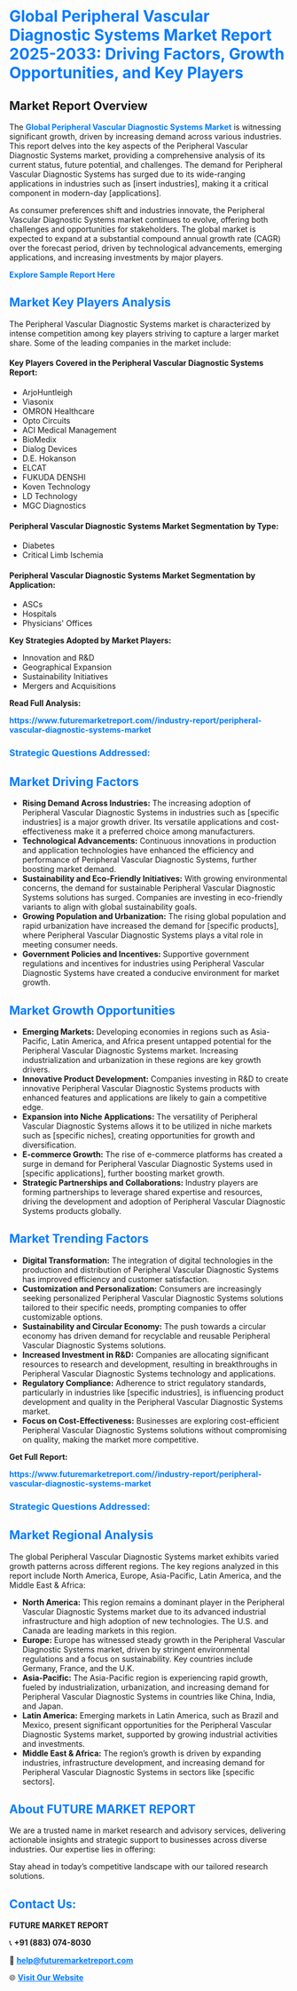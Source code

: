 <h1 style="color: #007BFF;">Global Peripheral Vascular Diagnostic Systems Market Report 2025-2033: Driving Factors, Growth Opportunities, and Key Players</h1>

<section id="overview">
<h2>Market Report Overview</h2>
<p>The <a href="https://www.futuremarketreport.com//industry-report/peripheral-vascular-diagnostic-systems-market" style="color: #007BFF; text-decoration: none;"><strong>Global Peripheral Vascular Diagnostic Systems Market</strong></a> is witnessing significant growth, driven by increasing demand across various industries. This report delves into the key aspects of the Peripheral Vascular Diagnostic Systems market, providing a comprehensive analysis of its current status, future potential, and challenges. The demand for Peripheral Vascular Diagnostic Systems has surged due to its wide-ranging applications in industries such as [insert industries], making it a critical component in modern-day [applications].</p>
<p>As consumer preferences shift and industries innovate, the Peripheral Vascular Diagnostic Systems market continues to evolve, offering both challenges and opportunities for stakeholders. The global market is expected to expand at a substantial compound annual growth rate (CAGR) over the forecast period, driven by technological advancements, emerging applications, and increasing investments by major players.</p>
</section>

<section id="overview">
<p><a href="https://www.futuremarketreport.com//request-sample/reportId=50910" style="color: #007BFF; text-decoration: none;"><strong>Explore Sample Report Here</strong></a></p>
</section>

<section id="key-players">
<h2 style="color: #007BFF;">Market Key Players Analysis</h2>
<p>The Peripheral Vascular Diagnostic Systems market is characterized by intense competition among key players striving to capture a larger market share. Some of the leading companies in the market include:</p>
<h4>Key Players Covered in the Peripheral Vascular Diagnostic Systems Report:</h4>
<ul><li>ArjoHuntleigh</li><li>Viasonix</li><li>OMRON Healthcare</li><li>Opto Circuits</li><li>ACI Medical Management</li><li>BioMedix</li><li>Dialog Devices</li><li>D.E. Hokanson</li><li>ELCAT</li><li>FUKUDA DENSHI</li><li>Koven Technology</li><li>LD Technology</li><li>MGC Diagnostics</li></ul>
<h4>Peripheral Vascular Diagnostic Systems Market Segmentation by Type:</h4>
<ul><li>Diabetes</li><li>Critical Limb Ischemia</li></ul>

<h4>Peripheral Vascular Diagnostic Systems Market Segmentation by Application:</h4>
<ul><li>ASCs</li><li>Hospitals</li><li>Physicians&#039; Offices</li></ul>
<p><strong>Key Strategies Adopted by Market Players:</strong></p>
<ul>
<li>Innovation and R&D</li>
<li>Geographical Expansion</li>
<li>Sustainability Initiatives</li>
<li>Mergers and Acquisitions</li>
</ul>
</section>

<section>
<p><strong>Read Full Analysis: </strong></p><a href="https://www.futuremarketreport.com//industry-report/peripheral-vascular-diagnostic-systems-market" style="color: #007BFF; text-decoration: none;"><strong>https://www.futuremarketreport.com//industry-report/peripheral-vascular-diagnostic-systems-market</strong></a>
<h3 style="color: #007BFF;">Strategic Questions Addressed:</h3>
</section>

<section id="driving-factors">
<h2 style="color: #007BFF;">Market Driving Factors</h2>
<ul>
<li><strong>Rising Demand Across Industries:</strong> The increasing adoption of Peripheral Vascular Diagnostic Systems in industries such as [specific industries] is a major growth driver. Its versatile applications and cost-effectiveness make it a preferred choice among manufacturers.</li>
<li><strong>Technological Advancements:</strong> Continuous innovations in production and application technologies have enhanced the efficiency and performance of Peripheral Vascular Diagnostic Systems, further boosting market demand.</li>
<li><strong>Sustainability and Eco-Friendly Initiatives:</strong> With growing environmental concerns, the demand for sustainable Peripheral Vascular Diagnostic Systems solutions has surged. Companies are investing in eco-friendly variants to align with global sustainability goals.</li>
<li><strong>Growing Population and Urbanization:</strong> The rising global population and rapid urbanization have increased the demand for [specific products], where Peripheral Vascular Diagnostic Systems plays a vital role in meeting consumer needs.</li>
<li><strong>Government Policies and Incentives:</strong> Supportive government regulations and incentives for industries using Peripheral Vascular Diagnostic Systems have created a conducive environment for market growth.</li>
</ul>
</section>

<section id="growth-opportunities">
<h2 style="color: #007BFF;">Market Growth Opportunities</h2>
<ul>
<li><strong>Emerging Markets:</strong> Developing economies in regions such as Asia-Pacific, Latin America, and Africa present untapped potential for the Peripheral Vascular Diagnostic Systems market. Increasing industrialization and urbanization in these regions are key growth drivers.</li>
<li><strong>Innovative Product Development:</strong> Companies investing in R&D to create innovative Peripheral Vascular Diagnostic Systems products with enhanced features and applications are likely to gain a competitive edge.</li>
<li><strong>Expansion into Niche Applications:</strong> The versatility of Peripheral Vascular Diagnostic Systems allows it to be utilized in niche markets such as [specific niches], creating opportunities for growth and diversification.</li>
<li><strong>E-commerce Growth:</strong> The rise of e-commerce platforms has created a surge in demand for Peripheral Vascular Diagnostic Systems used in [specific applications], further boosting market growth.</li>
<li><strong>Strategic Partnerships and Collaborations:</strong> Industry players are forming partnerships to leverage shared expertise and resources, driving the development and adoption of Peripheral Vascular Diagnostic Systems products globally.</li>
</ul>
</section>

<section id="trending-factors">
<h2 style="color: #007BFF;">Market Trending Factors</h2>
<ul>
<li><strong>Digital Transformation:</strong> The integration of digital technologies in the production and distribution of Peripheral Vascular Diagnostic Systems has improved efficiency and customer satisfaction.</li>
<li><strong>Customization and Personalization:</strong> Consumers are increasingly seeking personalized Peripheral Vascular Diagnostic Systems solutions tailored to their specific needs, prompting companies to offer customizable options.</li>
<li><strong>Sustainability and Circular Economy:</strong> The push towards a circular economy has driven demand for recyclable and reusable Peripheral Vascular Diagnostic Systems solutions.</li>
<li><strong>Increased Investment in R&D:</strong> Companies are allocating significant resources to research and development, resulting in breakthroughs in Peripheral Vascular Diagnostic Systems technology and applications.</li>
<li><strong>Regulatory Compliance:</strong> Adherence to strict regulatory standards, particularly in industries like [specific industries], is influencing product development and quality in the Peripheral Vascular Diagnostic Systems market.</li>
<li><strong>Focus on Cost-Effectiveness:</strong> Businesses are exploring cost-efficient Peripheral Vascular Diagnostic Systems solutions without compromising on quality, making the market more competitive.</li>
</ul>
</section>

<section>
<p><strong>Get Full Report: </strong></p><a href="https://www.futuremarketreport.com//industry-report/peripheral-vascular-diagnostic-systems-market" style="color: #007BFF; text-decoration: none;"><strong>https://www.futuremarketreport.com//industry-report/peripheral-vascular-diagnostic-systems-market</strong></a>
<h3 style="color: #007BFF;">Strategic Questions Addressed:</h3>
</section>


<section id="regional-analysis">
<h2 style="color: #007BFF;">Market Regional Analysis</h2>
<p>The global Peripheral Vascular Diagnostic Systems market exhibits varied growth patterns across different regions. The key regions analyzed in this report include North America, Europe, Asia-Pacific, Latin America, and the Middle East & Africa:</p>
<ul>
<li><strong>North America:</strong> This region remains a dominant player in the Peripheral Vascular Diagnostic Systems market due to its advanced industrial infrastructure and high adoption of new technologies. The U.S. and Canada are leading markets in this region.</li>
<li><strong>Europe:</strong> Europe has witnessed steady growth in the Peripheral Vascular Diagnostic Systems market, driven by stringent environmental regulations and a focus on sustainability. Key countries include Germany, France, and the U.K.</li>
<li><strong>Asia-Pacific:</strong> The Asia-Pacific region is experiencing rapid growth, fueled by industrialization, urbanization, and increasing demand for Peripheral Vascular Diagnostic Systems in countries like China, India, and Japan.</li>
<li><strong>Latin America:</strong> Emerging markets in Latin America, such as Brazil and Mexico, present significant opportunities for the Peripheral Vascular Diagnostic Systems market, supported by growing industrial activities and investments.</li>
<li><strong>Middle East & Africa:</strong> The region’s growth is driven by expanding industries, infrastructure development, and increasing demand for Peripheral Vascular Diagnostic Systems in sectors like [specific sectors].</li>
</ul>
</section>

<footer>
<h2 style="color: #007BFF;">About FUTURE MARKET REPORT</h2>
<p>We are a trusted name in market research and advisory services, delivering actionable insights and strategic support to businesses across diverse industries. Our expertise lies in offering:</p>

<p>Stay ahead in today’s competitive landscape with our tailored research solutions.</p>

<h2 style="color: #007BFF;">Contact Us:</h2>
<p><strong>FUTURE MARKET REPORT</strong></p>
<p>📞 <strong>+91 (883) 074-8030</strong></p>
<p>📧 <strong><a href="mailto:help@futuremarketreport.com" style="color: #007BFF;">help@futuremarketreport.com</a></strong></p>
<p>🌐 <strong><a href="https://www.futuremarketreport.com/" style="color: #007BFF;">Visit Our Website</a></strong></p>
</footer>